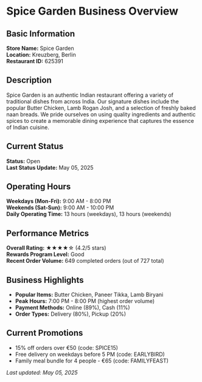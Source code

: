 # Spice Garden Business Overview

## Basic Information
**Store Name:** Spice Garden  
**Location:** Kreuzberg, Berlin  
**Restaurant ID:** 625391  

## Description
Spice Garden is an authentic Indian restaurant offering a variety of traditional dishes from across India. Our signature dishes include the popular Butter Chicken, Lamb Rogan Josh, and a selection of freshly baked naan breads. We pride ourselves on using quality ingredients and authentic spices to create a memorable dining experience that captures the essence of Indian cuisine.

## Current Status
**Status:** Open  
**Last Status Update:** May 05, 2025

## Operating Hours
**Weekdays (Mon-Fri):** 9:00 AM - 8:00 PM  
**Weekends (Sat-Sun):** 9:00 AM - 10:00 PM  
**Daily Operating Time:** 13 hours (weekdays), 13 hours (weekends)

## Performance Metrics
**Overall Rating:** ★★★★☆ (4.2/5 stars)  
**Rewards Program Level:** Good  
**Recent Order Volume:** 649 completed orders (out of 727 total)

## Business Highlights
- **Popular Items:** Butter Chicken, Paneer Tikka, Lamb Biryani
- **Peak Hours:** 7:00 PM - 8:00 PM (highest order volume)
- **Payment Methods:** Online (89%), Cash (11%)
- **Order Types:** Delivery (80%), Pickup (20%)

## Current Promotions
- 15% off orders over €50 (code: SPICE15)
- Free delivery on weekdays before 5 PM (code: EARLYBIRD)
- Family meal bundle for 4 people - €65 (code: FAMILYFEAST)

*Last updated: May 05, 2025*